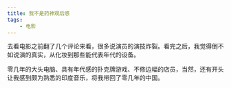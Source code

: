 ```yaml
---
title: 我不是药神观后感
tags:
    - 电影
---
```


去看电影之前翻了几个评论来看，很多说演员的演技炸裂。看完之后，我觉得倒不如说演的真实，从化妆到那些能代表年代的设备。

零几年的大头电脑、具有年代感的扑克牌游戏、不修边幅的店员，当然，还有开头让我感到颇为熟悉的印度音乐，将我带回了零几年的中国。